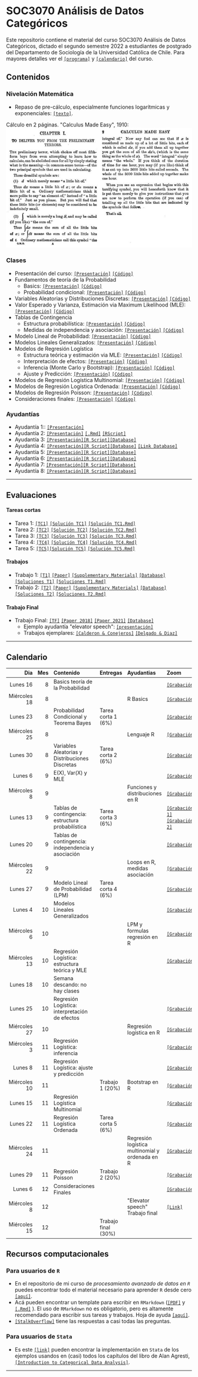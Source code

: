 # SOC3070 Análisis de Datos Categóricos 

Este repositorio contiene el material del curso SOC3070 Análisis de Datos Categóricos, dictado el segundo semestre 2022 a estudiantes de postgrado del Departamento de Sociología de la Universidad Católica de Chile. Para mayores detalles ver el [`[programa]`](files/syllabus_soc3070.pdf) y [`[calendario]`](#Calendario) del curso.

## Contenidos

### Nivelación Matemática

- Repaso de pre-cálculo, especialmente funciones logarítmicas y exponenciales: [`[texto]`](files/pre_calculo.pdf).

Cálculo en 2 páginas. "Calculus Made Easy", 1910:
![calculus](files/calculus_easy.jpg)


### Clases

- Presentación del curso: [`[Presentación]`](https://mebucca.github.io/cda_soc3070/slides/class_0/class_0#1) [`[Código]`](slides/class_0/class_0.Rmd) 
- Fundamentos de teoría de la Probabilidad
  - Basics: [`[Presentación]`](https://mebucca.github.io/cda_soc3070/slides/class_1/class_1#1) [`[Código]`](slides/class_1/class_1.Rmd) 
  - Probabilidad condicional: [`[Presentación]`](https://mebucca.github.io/cda_soc3070/slides/class_2/class_2#1) [`[Código]`](slides/class_2/class_2.Rmd) 
- Variables Aleatorias y Distribuciones Discretas: [`[Presentación]`](https://mebucca.github.io/cda_soc3070/slides/class_3/class_3#1) [`[Código]`](slides/class_3/class_3.Rmd) 
- Valor Esperado y Varianza, Estimación via Maximum Likelihood (MLE): [`[Presentación]`](https://mebucca.github.io/cda_soc3070/slides/class_4/class_4#1) [`[Código]`](slides/class_4/class_4.Rmd) 
- Tablas de Contingencia 
  - Estructura probabilística: [`[Presentación]`](https://mebucca.github.io/cda_soc3070/slides/class_5/class_5#1) [`[Código]`](slides/class_5/class_5.Rmd) 
  - Medidas de independencia y asociación: [`[Presentación]`](https://mebucca.github.io/cda_soc3070/slides/class_6/class_6#1) [`[Código]`](slides/class_6/class_6.Rmd) 
- Modelo Lineal de Probabilidad: [`[Presentación]`](https://mebucca.github.io/cda_soc3070/slides/class_7/class_7#1) [`[Código]`](slides/class_7/class_7.Rmd) 
- Modelos Lineales Generalizados: [`[Presentación]`](https://mebucca.github.io/cda_soc3070/slides/class_8/class_8#1) [`[Código]`](slides/class_8/class_8.Rmd)  
- Modelos de Regresión Logística
  - Estructura teórica y estimación via MLE: [`[Presentación]`](https://mebucca.github.io/cda_soc3070/slides/class_9/class_9#1) [`[Código]`](slides/class_9/class_9.Rmd)  
  - Interpretación de efectos: [`[Presentación]`](https://mebucca.github.io/cda_soc3070/slides/class_10/class_10#1) [`[Código]`](slides/class_10/class_10.Rmd)  
  - Inferencia (Monte Carlo y Bootstrap): [`[Presentación]`](https://mebucca.github.io/cda_soc3070/slides/class_11/class_11#1) [`[Código]`](slides/class_11/class_11.Rmd)  
  - Ajuste y Predicción:  [`[Presentación]`](https://mebucca.github.io/cda_soc3070/slides/class_12/class_12#1) [`[Código]`](slides/class_12/class_12.Rmd) 
- Modelos de Regresión Logística Multinomial: [`[Presentación]`](https://mebucca.github.io/cda_soc3070/slides/class_13/class_13#1) [`[Código]`](slides/class_13/class_13.Rmd) 
- Modelos de Regresión Logística Ordenada: [`[Presentación]`](https://mebucca.github.io/cda_soc3070/slides/class_14/class_14#1) [`[Código]`](slides/class_14/class_14.Rmd) 
- Modelos de Regresión Poisson: [`[Presentación]`](https://mebucca.github.io/cda_soc3070/slides/class_15/class_15#1) [`[Código]`](slides/class_15/class_15.Rmd) 
- Consideraciones finales: [`[Presentación]`](https://mebucca.github.io/cda_soc3070/slides/class_16/class_16#1) [`[Código]`](slides/class_16/class_16.Rmd) 

### Ayudantías

- Ayudantía 1:: [`[Presentación]`](ta/Ayudantia_TDR.pdf) 
- Ayudantía 2: [`[Presentación]`](ta/Ayudantia_1.pdf) [`[.Rmd]`](ta/Ayudantia_1.Rmd) [`[RScript]`](ta/Ayudantia_1.R)
- Ayudantía 3: [`[Presentación]`](https://mebucca.github.io/cda_soc3070/ta/Ayudantía_2#1)[`[R Script]`](ta/Ayudantía_2.Rmd)[`[Database]`](ta/nsca2018.Rda) 
- Ayudantía 4: [`[Presentación]`](https://mebucca.github.io/cda_soc3070/ta/Ayudantía_4#1)[`[R Script]`](ta/Ayudantía_4.Rmd)[`[Database]`](ta/nsca2018.Rda) [`[Link Database]`](https://www.icpsr.umich.edu/web/NADAC/studies/37138) 
- Ayudantía 5:  [`[Presentación]`](https://mebucca.github.io/cda_soc3070/ta/Ayudantía_5#1)[`[R Script]`](ta/Ayudantía_5.Rmd)[`[Database]`](ta/nsca2018.Rda)
- Ayudantía 6:  [`[Presentación]`](https://mebucca.github.io/cda_soc3070/ta/Ayudantía_6#1)[`[R Script]`](ta/Ayudantía_6.Rmd)[`[Database]`](ta/nsca2018.Rda)
- Ayudantía 7:  [`[Presentación]`](https://mebucca.github.io/cda_soc3070/ta/Ayudantía_7#1)[`[R Script]`](ta/Ayudantía_7.Rmd)[`[Database]`](ta/nsca2018.Rda)
- Ayudantía 8:  [`[Presentación]`](https://mebucca.github.io/cda_soc3070/ta/Ayudantía_8#1)[`[R Script]`](ta/Ayudantía_8.Rmd)[`[Database]`](ta/nsca2018.Rda)

---

## Evaluaciones 

#### Tareas cortas

- Tarea 1: [`[TC1]`](homework/tc_1.pdf) [`[Solución TC1]`](homework/tc_1_answers.pdf) [`[Solución TC1.Rmd]`](homework/tc_1_answers.Rmd)
- Tarea 2: [`[TC2]`](homework/tc_2.pdf) [`[Solución TC2]`](homework/tc_2_answers.pdf) [`[Solución TC2.Rmd]`](homework/tc_2_answers.Rmd)
- Tarea 3: [`[TC3]`](homework/tc_3.pdf) [`[Solución TC3]`](homework/tc_3_answers.pdf) [`[Solución TC3.Rmd]`](homework/tc_3_answers.Rmd)
- Tarea 4: [`[TC4]`](homework/tc_4.pdf) [`[Solución TC4]`](homework/tc_4_answers.pdf) [`[Solución TC4.Rmd]`](homework/tc_4_answers.Rmd)
- Tarea 5: [`[TC5]`](https://mebucca.github.io/cda_soc3070/homework/tc_5#1)[`[Solución TC5]`](homework/tc_5_answers.pdf) [`[Solución TC5.Rmd]`](homework/tc_4_answers.Rmd)

#### Trabajos

- Trabajo 1: [`[T1]`](https://mebucca.github.io/cda_soc3070/homework/t_1/t_1#1) [`[Paper]`](homework/t_1/paper.pdf) [`[Supplementary Materials]`](homework/t_1/sm.pdf) [`[Database]`](homework/t_1/data_paper.csv) [`[Soluciones T1]`](https://mebucca.github.io/cda_soc3070/homework/t_1/t_1_answers#1) [`[Soluciones T1.Rmd]`](homework/t_1/t_1_answers.Rmd)
- Trabajo 2: [`[T2]`](https://mebucca.github.io/cda_soc3070/homework/t_2/t_2#1) [`[Paper]`](homework/t_1/paper.pdf) [`[Supplementary Materials]`](homework/t_1/sm.pdf) [`[Database]`](homework/t_2/data_t_2.csv) [`[Soluciones T2]`](https://mebucca.github.io/cda_soc3070/homework/t_2/t_2_answers.pdf) [`[Soluciones T2.Rmd]`](homework/t_2/t_2_answers.Rmd)

#### Trabajo Final

- Trabajo Final: [`[TF]`](https://mebucca.github.io/cda_soc3070/homework/tf/tf#1) [`[Paper 2018]`](homework/tf/Silberzahn-etal-2018.pdf) [`[Paper 2021]`](homework/tf/Auspurg-Bruderl-2021.pdf) [`[Database]`](homework/tf/redcard_data.csv)
    - Ejemplo ayudantía "elevator speech": [`[presentación]`](https://mebucca.github.io/cda_soc3070/homework/tf/elevator_speech#1) 
    - Trabajos ejemplares: [`[Calderon & Conejeros]`](https://mebucca.github.io/cda_soc3070/homework/tf/TF_1.pdf) [`[Delgado & Diaz]`](https://mebucca.github.io/cda_soc3070/homework/tf/TF_2.pdf) 
---

## Calendario

| Dia          | Mes  | Contenido                                             | Entregas            | Ayudantias                                      | Zoom                                                                           | 
| ---:         | ---: | :---------------------------------------------------- | :-------------      | :----------                                     | :-------------                                                                 | 
| Lunes 16     | 8    | Basics teoría de la Probabilidad                      |                     |                                                 | [`[Grabación]`](https://zoom.us/rec/share/p4omMjYB1Bq7hTRLl6u8RhGmR3eVb-utzoPs0w_9jeDPVOzH3cZ-1Ka3CSVCuk1R.1kOBr6o-LqqJeJP0) | 
| Miércoles 18 | 8    |                                                       |                     | R Basics                                        |  [`[Grabación]`](https://puc.zoom.us/rec/play/DVIA2pv4h4FUg13u-UPwRMdPECt044ORxJ0QqmvqmWBWhDeYjEqZRexF4S7vPKxXW-Qi9sodsQXMLYr7.m4K3lPNaspA1F0jZ?startTime=1629742698000)                                                                               | 
| Lunes 23     | 8    | Probabilidad Condicional y Teorema Bayes              | Tarea corta 1 (6%)  |                                                 | [`[Grabación]`](https://zoom.us/rec/share/fVNm_Zpkd_vV9hubGw2PW15AqUYSJFQnI4Ve0Tob9IPEV0QVTAqhdeHT94Z4pHSh.6XN3dTNzLyVLY8YW?startTime=1629727178000) | 
| Miércoles 25 | 8    |                                                       |                     | Lenguaje R                                      |  [`[Grabación]`](https://puc.zoom.us/rec/play/q1_LC6ZMz2CXFUgQP2iqM9m-G8N_v7tISum1V8rvbK4ZFGf73Z41FLV0AZSb0MdF3vZdcsj9CQ7jCcaR.1UFi3g7bx9cKIT1_?continueMode=true&_x_zm_rtaid=PTtaoRHmSTaMgrF-PmhVwQ.1630094758985.3580acad8628fe5be5fc1c0e61f22c97&_x_zm_rhtaid=595)                                                                               | 
| Lunes 30     | 8    | Variables Aleatorias y Distribuciones Discretas       | Tarea corta 2 (6%)  |                                                 | [`[Grabación]`](https://zoom.us/rec/play/ehgdfqZ8csVTbfrpzHYWvATD_x5ThQ6gqmlzwFXC4D_HF9nqd3sS3TMtxBPlKPyeVx-gcZazdWW4XptA.QaG3JsS0OyolZaTH?continueMode=true&_x_zm_rtaid=yaxsqBnsTw2HnFCOO-T5wA.1630345106686.0b7cae31cc31ca2d086885ca99e872fd&_x_zm_rhtaid=855) | 
| Lunes 6      | 9    | E(X), Var(X) y MLE                                    |                     |                                                 | [`[Grabación]`](https://zoom.us/rec/play/gKqBhO4K87Oo-ok2XPUKd0UXvjDMi59UakZZNa1P4H1owNtlfKalv3WM4V82xl3dIGcZoaP0vsjrMlVL.RdFqgsKZauvmVyQM?continueMode=true&_x_zm_rtaid=8q9Xa9XuTEq9jdh-uPwO6g.1630952796274.bc24235431132002daf812f7105e37b9&_x_zm_rhtaid=383) | 
| Miércoles 8  | 9    |                                                       |                     | Funciones y distribuciones en R                 |  [`[Grabación]`](https://puc.zoom.us/rec/play/MSIcjX5YCjVtLZFCNrUrFghgMkD36mehI8SZwqXXRMcC0HoLsOjUu_OxqJY2cubLHGAGDvo-1VzmFlVT.pQxPShiHLh9CiaKk?continueMode=true&_x_zm_rtaid=XFzQWt9XQnODBQ42rqkCrg.1631538033705.b34a2dd64d847c9591e34c5130a3e8e0&_x_zm_rhtaid=292)                                                                               | 
| Lunes 13     | 9    | Tablas de contingencia: estructura probabilística     | Tarea corta 3 (6%)  |                                                 | [`[Grabación 1]`](https://zoom.us/rec/share/zq3XApE9i92ow0ILOW84k5drDWOWSUgoiK6GULIHY85NXibyO1w4HkH3deQRsoKx.1zw3CWt-V-NNod11?startTime=1631538039000)[`[Grabación 2]`](https://zoom.us/rec/share/zq3XApE9i92ow0ILOW84k5drDWOWSUgoiK6GULIHY85NXibyO1w4HkH3deQRsoKx.1zw3CWt-V-NNod11?startTime=1631544005000) 
| Lunes 20     | 9    | Tablas de contingencia: independencia y asociación    |                     |                                                 | [`[Grabación]`](https://zoom.us/rec/play/iobxdx-9U93Tnv0yFKu2cvYDGyTo6_Ohu5OO2Dv-bbtCRWO6lE3MnrQLaMNTri6PBRqyR3z1nzawQO8b.nUnTfpmvN8-96LEi?continueMode=true) | 
| Miércoles 22 | 9    |                                                       |                     | Loops en R, medidas asociación                  |  [`[Grabación]`](https://puc.zoom.us/rec/play/xebLDA4rV6fab2BE5omygnvByS1nO40LgWgnb6O3qvljckUaLJD0kcYqMvXgNd1_XeZWcLck8KkqpFNd.qfws_s8IZhKg5cbR?continueMode=true&_x_zm_rtaid=fELD-_j7TVaUNsY15peQxg.1632494525391.30ef2fd52c72b916cf99a62bbbefbac6&_x_zm_rhtaid=633)                                                                              | 
| Lunes 27     | 9    | Modelo Lineal de Probabilidad (LPM)                   | Tarea corta 4 (6%)  |                                                 | [`[Grabación]`](https://zoom.us/rec/play/KhwYaLvepDx89x11y39901x9IH7BITAIs_5f7mgp_oSYvWXcAjoISW__g1T8i6pSjkHFDWdwZoUTduZT.AgnYpMojEzDevaK-?continueMode=true&_x_zm_rtaid=xJ9gxZVcTDGJGE2ZWHdm2g.1632764117836.a6a0e02c34c41f073a9c2fa57c4fc028&_x_zm_rhtaid=881) | 
| Lunes 4      | 10   | Modelos Lineales Generalizados                        |                     |                                                 | [`[Grabación]`](https://zoom.us/rec/play/49s7akKywTeNyhO5wP0QKGhZRqbmXzyKGxFzFMGRN1iNGguCfQYjGzFFDcRUd0duxeCgYpRe0n--Lpbv.ZIPHQTzgtXz1Hk0v?continueMode=true&_x_zm_rtaid=sg1ZKpm2Qe62pn_Bt-O5aw.1633437843450.b2b5e8f8b812e487a40ed7713635966d&_x_zm_rhtaid=333) | 
| Miércoles 6  | 10   |                                                       |                     | LPM y formulas regresión en R                   |   [`[Grabación]`](https://puc.zoom.us/rec/play/Q4p11MlwbiNTXpkNwOv56ue-VVLfU5b-sXii-U_3qkB7sdyiyU5CcCjKz8rQBJrpUCQKD2GV4KgBgHXp._nvWg5EgMloMiU42?continueMode=true&_x_zm_rtaid=gTlSdt44StaQBMPuLUniJg.1635210147633.a02d5f25782d9c4f005113392fc9f7cf&_x_zm_rhtaid=902)                                                                             | 
| Miércoles 13 | 10   | Regresión Logística: estructura teórica y MLE         |                     |                                                 | [`[Grabación]`](https://zoom.us/rec/play/0nHEZMBICBXXfmBcvCYY81gcbyfYXxJrTaTOLb2k8LLdTr_O8xXvGDoeF9Wc5lpFQ9Pl0mvncWfuT3M.CGsREQKNmcdIsaxu?continueMode=true&_x_zm_rtaid=LrSf1cgvS461psjnxwac9g.1634165729449.df711b5229f9a95b598fc07fa7625412&_x_zm_rhtaid=588) | 
| Lunes 18     | 10   | Semana descando: no hay clases                        |                     |                                                 |  | 
| Lunes 25     | 10   | Regresión Logística: interpretación de efectos        |                     |                                                 | [`[Grabación]`](https://zoom.us/rec/play/aFSWABR80nv38aB4QWqao64N9brzBhAa0--cw_o2JyVZCOr33E2op-FrPG5VbNMAol6dakSXIJj96B_Q.9qIBUAFKS0ODQ06h?continueMode=true&_x_zm_rtaid=INKttJe5QBqDB-nAr2Rn0Q.1635188621040.02be887645b38307eb5f4ee946701b14&_x_zm_rhtaid=699) | 
| Miércoles 27 | 10   |                                                       |                     | Regresión logística en R                        |  [`[Grabación]`](https://puc.zoom.us/rec/play/rGgoITF54vgqhW9npd6YFE9Mi2rU-BiTM9N5g5QozmiUHrntuQ1XMlZVMPFznRaT_bga7oxwKyTmsEOI.cbrvBYk1WkprM52G?continueMode=true&_x_zm_rtaid=j7MNvblsQhSyp3cQOlXRHw.1635385348951.cc45e38e030ba84828d53babaaa778ad&_x_zm_rhtaid=507)                                                                              | 
| Miércoles 3  | 11   | Regresión Logística: inferencia                       |     |                                                 | [`[Grabación]`](https://zoom.us/rec/play/tqB-fPUiNH2ehH0NGswVYeDhk9dg8Az8aN_9fgzA_uXj5Fdn9XFFVvK-A2mfWnf0aHAAKtwGqy5DHUUr.hsI6DQLjEuQOtf6U?continueMode=true&_x_zm_rtaid=THQOWyxmQUWOAxH6Xb3I-g.1636043216874.20304fb93e334c54c9758a5bce09cbe6&_x_zm_rhtaid=308) | 
| Lunes 8      | 11   | Regresión Logística: ajuste y predicción              |                     |                                                 | [`[Grabación]`](https://zoom.us/rec/play/BMX99qTmBQjqIPgL9uPJb0ME0_9J60JKxlnWXnfpmVoM5VbFf_7n4UU6tdkqNP3JmRyd0ODpV9lzz8o0.lUnNQuYOGB9GwAg2?continueMode=true&_x_zm_rtaid=PF6XeJpCTsq1qOdyBWZThg.1636395179057.dccdbe8a51741ceaacb59b19a4714f9c&_x_zm_rhtaid=576) | 
| Miércoles 10  | 11   |                                                      |     Trabajo 1 (20%)                 | Bootstrap en R                                  |  [`[Grabación]`](https://puc.zoom.us/rec/play/7o8haa6cMavtt_9_vD4aLTKAf8gwkt9eN9OzRleZf76aa6UXiZXm4zpQoVvPICZKQ26GVlGN990VNns.mK-nPm3bmHwEvJbp?continueMode=true&_x_zm_rtaid=sOGlF2TFR66Xb4z54YszRg.1636736081846.eb9a203cefbea9d7e9d5dc5fa5d02cb2&_x_zm_rhtaid=211)                                                                              | 
| Lunes 15     | 11   | Regresión Logística Multinomial                       |    |                                                 | [`[Grabación]`](https://zoom.us/rec/play/dAcOa7HzEeytWWzJhd5Hn9NjQwNkEqGpXivgEwMh0RTjjKkzIaJrLN90tnF3KCDL_DeaBn6rfhB1jpc.rXHGtgVTnDyfj9mz?continueMode=true&_x_zm_rtaid=V8lNswaVTJWDy7ItYGoV8g.1637001521602.167b4e67b6db9f950134de0ef2833f75&_x_zm_rhtaid=987)                                                                               | 
| Lunes 22     | 11   | Regresión Logística Ordenada                          |    Tarea corta 5 (6%)                 |                                                 | [`[Grabación]`](https://zoom.us/rec/play/khcUnZTgkk_218sxTrEqbBkAOgwoxu7OwXvdcAInoa3hw667mvl932DIqyIYDqB2v0d91KZRyKPDkiFX.a1qywh57Eh5oOH_W?continueMode=true) | 
| Miércoles 24 | 11   |                                                       |                     | Regresión logística multinomial y ordenada en R |   [`[Grabación]`](https://puc.zoom.us/rec/play/Nx3H2yxr7qoXVWqSjuJr9m4qi40n1nl7Ovui6EKuWaOY2OI_hPhpMw6DCEfUlRlhOL7smB-7xCkakZI.WZghgQ2HYy0zx7pr?continueMode=true&_x_zm_rtaid=xjfzIb5WQNyd4zcnUuoZaw.1637940474445.345b962e1a76973e0f90a4f28df00cf2&_x_zm_rhtaid=827)                                                                             | 
| Lunes 29     | 11   | Regresión Poisson                                     | Trabajo 2 (20%)     |                                                 | [`[Grabación]`](https://zoom.us/rec/play/Y_ygM516CT7kuYW-IfHQKkuOTlu7ixlb_31vg0N1czfM7BBrljDAAgQS5x45b4y0mOl3YMDYWCPgl5wu.BSDqIuXFfoih7IPx?continueMode=true&_x_zm_rtaid=Aap045LHRTuVd4SppWXK2Q.1638297812694.ad1f9a90fafef974136758c7b75a961b&_x_zm_rhtaid=954) | 
| Lunes 6      | 12   | Consideraciones Finales                               |                     |                                                 | [`[Grabación]`](https://zoom.us/rec/play/36OJBbj8PQ8BMt4Jn7UnWNlNAyf-ePLf4f3E0v-1rCfDSulx2SRT464pch4k2jaZc9-Lvm3rwkAsCkls.rcjYrW96_JNMx4IB?continueMode=true&_x_zm_rtaid=mg_uCwvHRlaTN4rfLyNcmw.1638879161275.491efb02e92f435fb9d83158adbde3e6&_x_zm_rhtaid=79) | 
| Miércoles 8  | 12   |                                                      |                     | "Elevator speech" Trabajo final                                 |  [`[Link]`]()                                                                              | 
| Miércoles 15 | 12   |                                                       | Trabajo final (30%) |                                                 |                                                                                | 


## Recursos computacionales

### Para usuarios de `R`

  - En el repositorio de mi curso de *procesamiento avanzado de datos en `R`* puedes encontrar todo el material necesario para aprender `R` desde cero [`[aquí]`](https://mebucca.github.io/dar_soc4001/).
  - Acá pueden encontrar un template para escribir en `RMarkdown` ([`[PDF]`](files/template_rmarkdown.pdf) y [`[.Rmd]`](files/template_rmarkdown.Rmd) ). El uso de `RMarkdown` no es obligatorio, pero es altamente recomendado para escribir sus tareas y trabajos. Hoja de ayuda [`[aquí]`](https://rstudio-pubs-static.s3.amazonaws.com/330387_5a40ca72c3b14824acedceb7d34618d1.html).
  - [`[StalkOverflow]`](https://stackoverflow.com/) tiene las respuestas a casi todas las preguntas.
 

 ### Para usuarios de `Stata`

 - Es este [`[link]`](https://stats.idre.ucla.edu/other/examples/icda/) pueden encontrar la implementación en `Stata` de los ejemplos usandos en (casi) todos los capítulos del libro de Alan Agresti, [`[Introduction to Categorical Data Analysis]`](https://www.amazon.com/Introduction-Categorical-Data-Analysis/dp/0471226181). 

---

